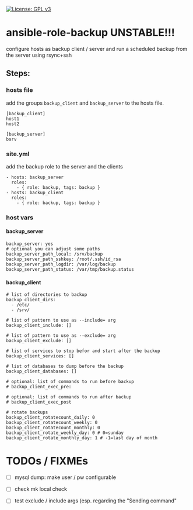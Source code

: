 [![License: GPL v3](https://img.shields.io/badge/License-GPL%20v3-blue.svg)](http://www.gnu.org/licenses/gpl-3.0)

# ansible-role-backup UNSTABLE!!!

configure hosts as backup client / server and run a scheduled backup from the server using rsync+ssh

## Steps:

### hosts file

add the groups `backup_client` and `backup_server` to the hosts file.

```
[backup_client]
host1
host2

[backup_server]
bsrv
```

### site.yml

add the backup role to the server and the clients

```
- hosts: backup_server
  roles:
    - { role: backup, tags: backup }
- hosts: backup_client
  roles:
    - { role: backup, tags: backup }
```

### host vars

#### backup_server

```
backup_server: yes
# optional you can adjust some paths
backup_server_path_local: /srv/backup
backup_server_path_sshkey: /root/.ssh/id_rsa
backup_server_path_logdir: /var/log/backup
backup_server_path_status: /var/tmp/backup.status

```

#### backup_client

```
# list of directories to backup
backup_client_dirs:
  - /etc/
  - /srv/

# list of pattern to use as --include= arg
backup_client_include: []

# list of pattern to use as --exclude= arg
backup_client_exclude: []

# list of services to stop befor and start after the backup
backup_client_services: []

# list of databases to dump before the backup
backup_client_databases: []

# optional: list of commands to run before backup
# backup_client_exec_pre:

# optional: list of commands to run after backup
# backup_client_exec_post

# rotate backups
backup_client_rotatecount_daily: 0
backup_client_rotatecount_weekly: 0
backup_client_rotatecount_monthly: 0
backup_client_rotate_weekly_day: 0 # 0=sunday
backup_client_rotate_monthly_day: 1 # -1=last day of month
```

# TODOs / FIXMEs

- [ ] mysql dump: make user / pw configurable
- [ ] check mk local check
- [ ] test exclude / include args (esp. regarding the "Sending command"

